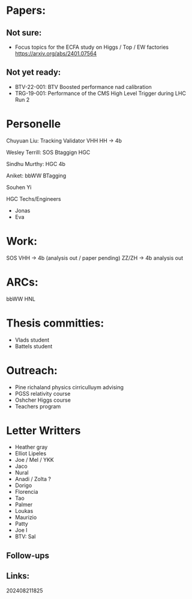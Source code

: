 

# Papers:

## Not sure:
- Focus topics for the ECFA study on Higgs / Top / EW factories https://arxiv.org/abs/2401.07564

## Not yet ready:
- BTV-22-001: BTV Boosted performance nad calibration
- TRG-19-001: Performance of the CMS High Level Trigger during LHC Run 2


# Personelle

Chuyuan Liu: Tracking Validator
		    VHH
			HH -> 4b


Wesley Terrill:  SOS
       		 Btaggign
			 HGC

Sindhu Murthy:   HGC
       		  4b


Aniket: bbWW
		BTagging

Souhen Yi

HGC Techs/Engineers
- Jonas 
- Eva 

# Work:

SOS 
VHH -> 4b (analysis out / paper pending)
ZZ/ZH -> 4b analysis out

# ARCs:
  bbWW
  HNL




# Thesis committies:
  - Vlads student
  - Battels student


# Outreach:

- Pine richaland physics cirriculluym advising
- PGSS relativity course
- Oshcher Higgs course
- Teachers program



  
# Letter Writters
- Heather gray
- Elliot Lipeles 
- Joe / Mel / YKK
- Jaco 
- Nural 
- Anadi / Zolta ? 
- Dorigo 
- Florencia 
- Tao
- Palmer
- Loukas
- Maurizio 
- Patty
- Joe I
- BTV: Sal 
  
## Follow-ups


## Links: 



202408211825




